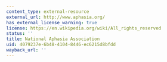 ```yaml
---
content_type: external-resource
external_url: http://www.aphasia.org/
has_external_license_warning: true
license: https://en.wikipedia.org/wiki/All_rights_reserved
status: ''
title: National Aphasia Association
uid: 4079237e-6b48-4104-8446-ec6215d8bfdd
wayback_url: ''
---
```

